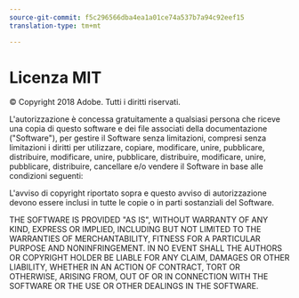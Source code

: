 ```yaml
---
source-git-commit: f5c296566dba4ea1a01ce74a537b7a94c92eef15
translation-type: tm+mt

---
```

# Licenza MIT

© Copyright 2018 Adobe. Tutti i diritti riservati.

L'autorizzazione è concessa gratuitamente a qualsiasi persona che riceve una copia
di questo software e dei file associati della documentazione ("Software"), per gestire
il Software senza limitazioni, compresi senza limitazioni i diritti
per utilizzare, copiare, modificare, unire, pubblicare, distribuire, modificare, unire, pubblicare, distribuire, modificare, unire, pubblicare, distribuire, cancellare e/o vendere
il Software in base alle condizioni seguenti:

L'avviso di copyright riportato sopra e questo avviso di autorizzazione devono essere inclusi in tutte
le copie o in parti sostanziali del Software.

THE SOFTWARE IS PROVIDED "AS IS", WITHOUT WARRANTY OF ANY KIND, EXPRESS OR
IMPLIED, INCLUDING BUT NOT LIMITED TO THE WARRANTIES OF MERCHANTABILITY,
FITNESS FOR A PARTICULAR PURPOSE AND NONINFRINGEMENT. IN NO EVENT SHALL THE
AUTHORS OR COPYRIGHT HOLDER BE LIABLE FOR ANY CLAIM, DAMAGES OR OTHER
LIABILITY, WHETHER IN AN ACTION OF CONTRACT, TORT OR OTHERWISE, ARISING FROM,
OUT OF OR IN CONNECTION WITH THE SOFTWARE OR THE USE OR OTHER DEALINGS IN THE
SOFTWARE.
